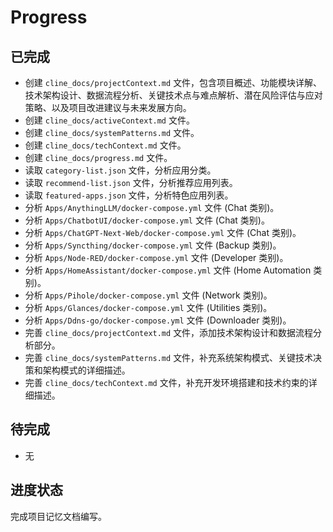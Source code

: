 # Progress

## 已完成

*   创建 `cline_docs/projectContext.md` 文件，包含项目概述、功能模块详解、技术架构设计、数据流程分析、关键技术点与难点解析、潜在风险评估与应对策略、以及项目改进建议与未来发展方向。
*   创建 `cline_docs/activeContext.md` 文件。
*   创建 `cline_docs/systemPatterns.md` 文件。
*   创建 `cline_docs/techContext.md` 文件。
*   创建 `cline_docs/progress.md` 文件。
*   读取 `category-list.json` 文件，分析应用分类。
*   读取 `recommend-list.json` 文件，分析推荐应用列表。
*   读取 `featured-apps.json` 文件，分析特色应用列表。
*   分析 `Apps/AnythingLLM/docker-compose.yml` 文件 (Chat 类别)。
*   分析 `Apps/ChatbotUI/docker-compose.yml` 文件 (Chat 类别)。
*   分析 `Apps/ChatGPT-Next-Web/docker-compose.yml` 文件 (Chat 类别)。
*   分析 `Apps/Syncthing/docker-compose.yml` 文件 (Backup 类别)。
*   分析 `Apps/Node-RED/docker-compose.yml` 文件 (Developer 类别)。
*   分析 `Apps/HomeAssistant/docker-compose.yml` 文件 (Home Automation 类别)。
*   分析 `Apps/Pihole/docker-compose.yml` 文件 (Network 类别)。
*   分析 `Apps/Glances/docker-compose.yml` 文件 (Utilities 类别)。
*   分析 `Apps/Ddns-go/docker-compose.yml` 文件 (Downloader 类别)。
*   完善 `cline_docs/projectContext.md` 文件，添加技术架构设计和数据流程分析部分。
*   完善 `cline_docs/systemPatterns.md` 文件，补充系统架构模式、关键技术决策和架构模式的详细描述。
*   完善 `cline_docs/techContext.md` 文件，补充开发环境搭建和技术约束的详细描述。

## 待完成

*   无

## 进度状态

完成项目记忆文档编写。